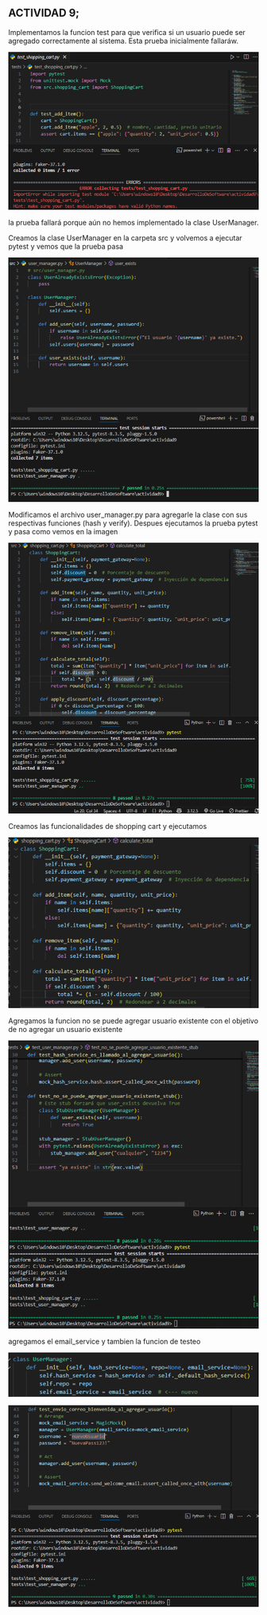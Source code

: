 ## ACTIVIDAD 9;

Implementamos la funcion test para que verifica si un usuario puede ser agregado correctamente al sistema. Esta prueba inicialmente fallaráw. 

![](https://github.com/AriusJoel1/DesarrolloDeSoftware/blob/main/actividad9/img/8.png)

 la prueba fallará porque aún no hemos implementado la clase UserManager.

Creamos la clase UserManager en la carpeta src y volvemos a ejecutar pytest y vemos que la prueba pasa

![](https://github.com/AriusJoel1/DesarrolloDeSoftware/blob/main/actividad9/img/2.png)

Modificamos el archivo user_manager.py para agregarle la clase con sus respectivas funciones (hash y verify). Despues ejecutamos la prueba pytest y pasa como vemos en la imagen

![](https://github.com/AriusJoel1/DesarrolloDeSoftware/blob/main/actividad9/img/3.png)


Creamos las funcionalidades de shopping cart y ejecutamos

![](https://github.com/AriusJoel1/DesarrolloDeSoftware/blob/main/actividad9/img/7.png)


Agregamos la funcion no se puede agregar usuario existente con el objetivo de no agregar un usuario existente 

![](https://github.com/AriusJoel1/DesarrolloDeSoftware/blob/main/actividad9/img/4.png)


agregamos el email_service y tambien la funcion de testeo

![](https://github.com/AriusJoel1/DesarrolloDeSoftware/blob/main/actividad9/img/5.png)

![](https://github.com/AriusJoel1/DesarrolloDeSoftware/blob/main/actividad9/img/6.png)


